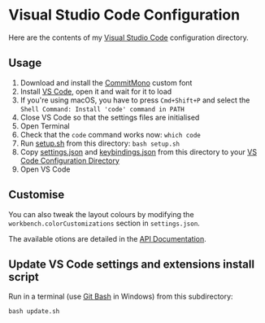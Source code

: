 # Visual Studio Code Configuration

Here are the contents of my [Visual Studio Code](https://code.visualstudio.com/) configuration directory.

## Usage

1. Download and install the [CommitMono](https://commitmono.com/) custom font
2. Install [VS Code](https://code.visualstudio.com/), open it and wait for it to load
3. If you're using macOS, you have to press `Cmd+Shift+P` and select the `Shell Command: Install 'code' command in PATH` 
4. Close VS Code so that the settings files are initialised
5. Open Terminal
6. Check that the `code` command works now: `which code`
7. Run [setup.sh](setup.sh) from this directory: `bash setup.sh`
8. Copy [settings.json](settings.json) and [keybindings.json](keybindings.json) from this directory to your [VS Code Configuration Directory](https://code.visualstudio.com/docs/getstarted/settings#_settings-file-locations)
9. Open VS Code

## Customise

You can also tweak the layout colours by modifying the `workbench.colorCustomizations` section in `settings.json`.

The available otions are detailed in the [API Documentation](https://code.visualstudio.com/api/references/theme-color).

## Update VS Code settings and extensions install script

Run in a terminal (use [Git Bash](https://git-scm.com/downloads) in Windows) from this subdirectory:

```
bash update.sh
```
